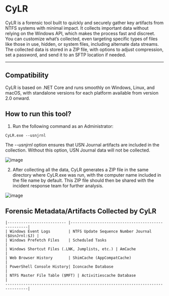 # CyLR

CyLR is a forensic tool built to quickly and securely gather key artifacts from NTFS systems with minimal impact. It collects important data without relying on the Windows API, which makes the process fast and discreet. You can customize what’s collected, even targeting specific types of files like those in use, hidden, or system files, including alternate data streams. The collected data is stored in a ZIP file, with options to adjust compression, set a password, and send it to an SFTP location if needed.

---

## Compatibility

CyLR is based on .NET Core and runs smoothly on Windows, Linux, and macOS, with standalone versions for each platform available from version 2.0 onward.

## How to run this tool?

1. Run the following command as an Administrator:

```
CyLR.exe --usnjrnl
```

The *--usnjrnl* option ensures that USN Journal artifacts are included in the collection. Without this option, USN Journal data will not be collected.

![image](https://github.com/user-attachments/assets/cc524d02-01a1-430d-a314-38e999164a0e)

2. After collecting all the data, CyLR generates a ZIP file in the same directory where CyLR.exe was run, with the computer name included in the file name by default. This ZIP file should then be shared with the incident response team for further analysis.

![image](https://github.com/user-attachments/assets/d071c488-4316-44c3-b679-18b522947e87)

## Forensic Metadata/Artifacts Collected by CyLR

```
|-------------------------- |---------------------------------------------------|
| Windows Event Logs        | NTFS Update Sequence Number Journal ($UsnJrnl:$J) |
| Windows Prefetch Files    | Scheduled Tasks                                   |
| Windows Shortcut Files (.LNK, Jumplists, etc.) | AmCache                      |
| Web Browser History       | ShimCache (AppCompatCache)                        |
| PowerShell Console History| Iconcache Database                                |
| NTFS Master File Table ($MFT) | Activitiescache Database                      |
--------------------------------------------------------------------------------|
```



